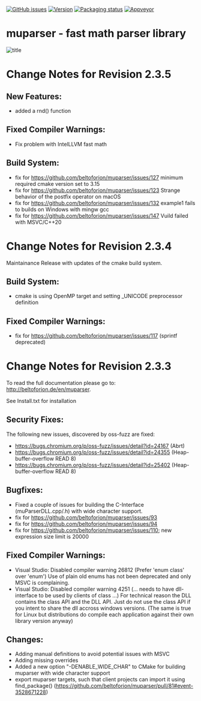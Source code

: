 [![GitHub issues](https://img.shields.io/github/issues/beltoforion/muparser.svg?maxAge=360)](https://github.com/beltoforion/muparser/issues)
[![Version](https://img.shields.io/github/release/beltoforion/muparser.svg?maxAge=360)](https://github.com/beltoforion/muparser/blob/master/CHANGELOG)
[![Packaging status](https://repology.org/badge/tiny-repos/muparser.svg)](https://repology.org/project/muparser/versions)
[![Appveyor](https://ci.appveyor.com/api/projects/status/u4882uj8btuspj9x?svg=true)](https://ci.appveyor.com/project/beltoforion/muparser)

muparser - fast math parser library
===================================

![title](https://github.com/beltoforion/muparser/assets/2202567/fbeb2347-9884-4dd7-a3c9-112b605d7390)

Change Notes for Revision 2.3.5
===========================

New Features:
-----------
- added a rnd() function
  
Fixed Compiler Warnings:
-----------
- Fix problem with IntelLLVM fast math

Build System:  
------------
- fix for https://github.com/beltoforion/muparser/issues/127 minimum required cmake version set to 3.15
- fix for https://github.com/beltoforion/muparser/issues/123 Strange behavior of the postfix operator on macOS
- fix for https://github.com/beltoforion/muparser/issues/132 example1 fails to builds on Windows with mingw gcc
- fix for https://github.com/beltoforion/muparser/issues/147 Vuild failed with MSVC/C++20

Change Notes for Revision 2.3.4  
===========================

Maintainance Release with updates of the cmake build system.

Build System:  
------------
- cmake is using OpenMP target and setting _UNICODE preprocessor definition

Fixed Compiler Warnings:
-----------
- fix for https://github.com/beltoforion/muparser/issues/117 (sprintf deprecated)

Change Notes for Revision 2.3.3  
===========================
To read the full documentation please go to: http://beltoforion.de/en/muparser.

See Install.txt for installation

Security Fixes:  
------------
The following new issues, discovered by oss-fuzz are fixed: 

* https://bugs.chromium.org/p/oss-fuzz/issues/detail?id=24167 (Abrt)
* https://bugs.chromium.org/p/oss-fuzz/issues/detail?id=24355 (Heap-buffer-overflow READ 8)
* https://bugs.chromium.org/p/oss-fuzz/issues/detail?id=25402 (Heap-buffer-overflow READ 8)

Bugfixes:
-----------
* Fixed a couple of issues for building the C-Interface (muParserDLL.cpp/.h) with wide character support.
* fix for https://github.com/beltoforion/muparser/issues/93
* fix for https://github.com/beltoforion/muparser/issues/94
* fix for https://github.com/beltoforion/muparser/issues/110; new expression size limit is 20000

Fixed Compiler Warnings:
-----------
* Visual Studio: Disabled compiler warning 26812 (Prefer 'enum class' over 'enum') Use of plain old enums has not been deprecated and only MSVC is complaining. 
* Visual Studio: Disabled compiler warning 4251 (... needs to have dll-interface to be used by clients of class ...)  For technical reason the DLL contains the class API and the DLL API. Just do not use the class API if you intent to share the dll accross windows versions. (The same is true for Linux but distributions do compile each application against their own library version anyway)

Changes:
------------
* Adding manual definitions to avoid potential issues with MSVC
* Adding missing overrides
* Added a new option "-DENABLE_WIDE_CHAR" to CMake for building muparser with wide character support
* export muparser targets, such that client projects can import it using find_package() (https://github.com/beltoforion/muparser/pull/81#event-3528671228)

